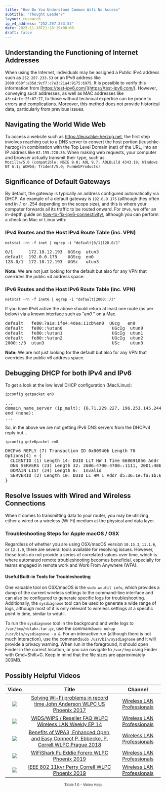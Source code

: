 ```yaml
---
title: "How Do You Understand Common Wifi No Access"
subtitle: "Thought Leader?"
layout: research
ip_v4_address: "252.207.233.53"
date: 2023-11-18T21:28:19+00:00
draft: false
---
```


## Understanding the Functioning of Internet Addresses

When using the Internet, individuals may be assigned a Public IPv4 address such as ```252.207.233.53``` or an IPv6 address like ```2000:660f:a35d:9cf7:c7e3:21a4:9175:6975```. It is possible to verify this information from [https://test-ipv6.com/](https://test-ipv6.com/). However, conveying such addresses, as well as MAC addresses like ```43:c4:fe:25:07:77```, to those without technical expertise can be prone to errors and complications. Moreover, this method does not provide historical data, particularly from previous issues.
## Navigating the World Wide Web

To access a website such as https://leuschke-herzog.net, the first step involves reaching out to a DNS server to convert the host portion (leuschke-herzog) in combination with the Top Level Domain (net) of the URL, into an IP address like ```62.155.220.36```. When making web requests, your computer and browser actually transmit their type, such as <br>```Mozilla/5.0 (compatible; MSIE 9.0; AOL 9.7; AOLBuild 4343.19; Windows NT 6.1; WOW64; Trident/5.0; FunWebProducts)```
## Significance of Default Gateways

By default, the gateway is typically an address configured automatically via DHCP. An example of a default gateway is ```192.0.0.175``` (although they often end in .1 or .254 depending on the scope size), and this is where your computer forwards all its traffic to be routed onward. For ```IPv6```, we offer an in-depth guide on [how-to-fix-ipv6-connectivity/](/blog/how-to-fix-ipv6-connectivity/), although you can perform a check on Mac or Linux with: <br>
### IPv4 Routes and the Host IPv4 Route Table (inc. VPN)
```netstat -rn -f inet | egrep -i "default|0/1|128.0/1"```

<pre>
0/1      172.18.12.193  UGScg  utun3
default  192.0.0.175    UGScg  en0
128.0/1  172.18.12.193  UGSc   utun3</pre>

**Note:** We are not just looking for the default but also for any VPN that overrides the public v4 address space.

### IPv6 Routes and the Host IPv6 Route Table (inc. VPN)
```netstat -rn -f inet6 | egrep -i "default|2000::/3"```

If you have IPv6 active the above should return at least one route (as per below) via a known interface such as "_en0_ " on a Mac. 

<pre>
default   fe80:7a1a:1fe4:4dea:11cb%en0  UGcg   en0
default   fe80::%utun0                   UGcIg  utun0
default   fe80::%utun1                   UGcIg  utun1
default   fe80::%utun2                   UGcIg  utun2
2000::/3  utun3                          USc    utun3</pre>

**Note:** We are not just looking for the default but also for any VPN that overrides the public v6 address space.
<br>

## Debugging DHCP for both IPv4 and IPv6

To get a look at the low level DHCP configuration (Mac/Linux): 

```ipconfig getpacket en0```

<pre>
...
domain_name_server (ip_mult): {6.71.229.227, 196.253.145.244}
end (none):
...</pre>

So, in the above we are not getting IPv6 DNS servers from the DHCPv4 reply but...

```ipconfig getv6packet en0```

<pre>
DHCPv6 REPLY (7) Transaction ID 0x80940b Length 76
Options[4] = {
  CLIENTID (1) Length 14: DUID LLT HW 1 Time 668691856 Addr 43:c4:fe:25:07:77
  DNS_SERVERS (23) Length 32: 2606:4700:4700::1111, 2001:4860:4860::8844
  DOMAIN_LIST (24) Length 0:  Invalid
  SERVERID (2) Length 10: DUID LL HW 1 Addr d5:36:1e:fa:1b:68
}</pre>




## Resolve Issues with Wired and Wireless Connections
When it comes to transmitting data to your router, you may be utilizing either a wired or a wireless (Wi-Fi) medium at the physical and data layer.
### Troubleshooting Steps for Apple macOS / OSX
Regardless of whether you are using OSX/macOS version ```10.15.3```, ```11.1.6```, or ```12.1.9```, there are several tools available for resolving issues. However, these tools do not provide a series of correlated values over time, which is where automated remote troubleshooting becomes beneficial, especially for teams engaged in remote work and Work From Anywhere (WFA).
#### Useful Built-in Tools for Troubleshooting
One valuable tool on OSX/macOS is the ```sudo wdutil info```, which provides a dump of the current wireless settings to the command-line interface and can also be configured to generate specific logs for troubleshooting. Additionally, the ```sysdiagnose``` tool can be used to generate a wide range of logs, although most of it is only relevant to wireless settings at a specific point in time, similar to wdutil.

To run the ```sysdiagnose``` tool in the background and write logs to ```/var/tmp/<blah>.tar.gz```, use the command```sudo nohup /usr/bin/sysdiagnose -u &```. For an interactive run (although there is not much interaction), use the command```sudo /usr/bin/sysdiagnose``` and it will provide a privacy warning. When run in the foreground, it should open Finder in the correct location, or you can navigate to ```/var/tmp``` using Finder with Cmd+Shift+G. Keep in mind that the file sizes are approximately 300MB.
## Possibly Helpful Videos

<link href="/plugins/lity/css/lity.min.css" rel="stylesheet">
<script src="/plugins/lity/js/lity.min.js"></script>
<div class="table1-start"></div>

|Video | Title | Channel |
| :---: | :---: | :---: |
|<a href="https://www.youtube.com/watch?v=s0FBo08Sw4A" data-lity><img src="https://i.ytimg.com/vi/s0FBo08Sw4A/default.jpg" class="img-fluid"></a>|<a href="https://www.youtube.com/watch?v=s0FBo08Sw4A" data-lity>Solving Wi-Fi problems in record time   John Anderson   WLPC US Phoenix 2017</a>|<a target="_blank" href="https://www.youtube.com/channel/UCIzBSS46vcqhwmBZ7ZpY-yg" >Wireless LAN Professionals</a>|
|<a href="https://www.youtube.com/watch?v=Xf7gieMiqGU" data-lity><img src="https://i.ytimg.com/vi/Xf7gieMiqGU/default.jpg" class="img-fluid"></a>|<a href="https://www.youtube.com/watch?v=Xf7gieMiqGU" data-lity>WIDS/WIPS / Reseller FAQ   WLPC Wireless LAN Weekly EP 14</a>|<a target="_blank" href="https://www.youtube.com/channel/UCIzBSS46vcqhwmBZ7ZpY-yg" >Wireless LAN Professionals</a>|
|<a href="https://www.youtube.com/watch?v=r9oXNxgAKhM" data-lity><img src="https://i.ytimg.com/vi/r9oXNxgAKhM/default.jpg" class="img-fluid"></a>|<a href="https://www.youtube.com/watch?v=r9oXNxgAKhM" data-lity>Benefits of WPA3, Enhanced Open, and Easy Connect   P. Ebbecke, P. Correll   WLPC Prague 2018</a>|<a target="_blank" href="https://www.youtube.com/channel/UCIzBSS46vcqhwmBZ7ZpY-yg" >Wireless LAN Professionals</a>|
|<a href="https://www.youtube.com/watch?v=5sSjGo2DZHc" data-lity><img src="https://i.ytimg.com/vi/5sSjGo2DZHc/default.jpg" class="img-fluid"></a>|<a href="https://www.youtube.com/watch?v=5sSjGo2DZHc" data-lity>WiFiShark Fu   Eddie Forero   WLPC Phoenix 2019</a>|<a target="_blank" href="https://www.youtube.com/channel/UCIzBSS46vcqhwmBZ7ZpY-yg" >Wireless LAN Professionals</a>|
|<a href="https://www.youtube.com/watch?v=p_K9xHxFM8Y" data-lity><img src="https://i.ytimg.com/vi/p_K9xHxFM8Y/default.jpg" class="img-fluid"></a>|<a href="https://www.youtube.com/watch?v=p_K9xHxFM8Y" data-lity>IEEE 802 11kvr   Perry Correll   WLPC Phoenix 2019</a>|<a target="_blank" href="https://www.youtube.com/channel/UCIzBSS46vcqhwmBZ7ZpY-yg" >Wireless LAN Professionals</a>|

<center><small>Table 1.0 - Video Help</small></center>
 <br>
<div class="table1-end"></div>
<script type="text/javascript">
(function() {
    $('div.table1-start').nextUntil('div.table1-end', 'table').addClass('table thead-dark table-striped table-responsive rounded').attr('id', 't1');
    $('#t1').find('thead').addClass('thead-dark');
})();
</script>
